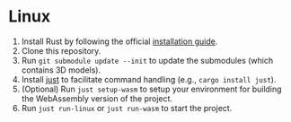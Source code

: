 # Linux

1. Install Rust by following the official [installation guide](https://www.rust-lang.org/tools/install).
2. Clone this repository.
3. Run `git submodule update --init` to update the submodules (which contains 3D models).
4. Install [just](https://github.com/casey/just) to facilitate command handling (e.g., `cargo install just`).
5. (Optional) Run `just setup-wasm` to setup your environment for building the WebAssembly version of the project.
6. Run `just run-linux` or `just run-wasm` to start the project.